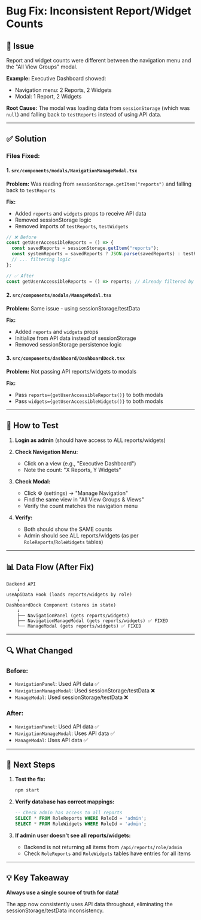 # Bug Fix: Inconsistent Report/Widget Counts

## 🐛 Issue
Report and widget counts were different between the navigation menu and the "All View Groups" modal.

**Example:** Executive Dashboard showed:
- Navigation menu: 2 Reports, 2 Widgets
- Modal: 1 Report, 2 Widgets

**Root Cause:** The modal was loading data from `sessionStorage` (which was `null`) and falling back to `testReports` instead of using API data.

---

## ✅ Solution

### Files Fixed:

#### 1. `src/components/modals/NavigationManageModal.tsx`
**Problem:** Was reading from `sessionStorage.getItem("reports")` and falling back to `testReports`

**Fix:**
- Added `reports` and `widgets` props to receive API data
- Removed sessionStorage logic
- Removed imports of `testReports`, `testWidgets`

```typescript
// ❌ Before
const getUserAccessibleReports = () => {
  const savedReports = sessionStorage.getItem("reports");
  const systemReports = savedReports ? JSON.parse(savedReports) : testReports;
  // ... filtering logic
};

// ✅ After
const getUserAccessibleReports = () => reports; // Already filtered by API
```

#### 2. `src/components/modals/ManageModal.tsx`
**Problem:** Same issue - using sessionStorage/testData

**Fix:**
- Added `reports` and `widgets` props
- Initialize from API data instead of sessionStorage
- Removed sessionStorage persistence logic

#### 3. `src/components/dashboard/DashboardDock.tsx`
**Problem:** Not passing API reports/widgets to modals

**Fix:**
- Pass `reports={getUserAccessibleReports()}` to both modals
- Pass `widgets={getUserAccessibleWidgets()}` to both modals

---

## 🧪 How to Test

1. **Login as admin** (should have access to ALL reports/widgets)

2. **Check Navigation Menu:**
   - Click on a view (e.g., "Executive Dashboard")
   - Note the count: "X Reports, Y Widgets"

3. **Check Modal:**
   - Click ⚙️ (settings) → "Manage Navigation"
   - Find the same view in "All View Groups & Views"
   - Verify the count matches the navigation menu

4. **Verify:**
   - Both should show the SAME counts
   - Admin should see ALL reports/widgets (as per `RoleReports`/`RoleWidgets` tables)

---

## 📊 Data Flow (After Fix)

```
Backend API
    ↓
useApiData Hook (loads reports/widgets by role)
    ↓
DashboardDock Component (stores in state)
    ↓
    ├── NavigationPanel (gets reports/widgets)
    ├── NavigationManageModal (gets reports/widgets) ✅ FIXED
    └── ManageModal (gets reports/widgets) ✅ FIXED
```

---

## 🔍 What Changed

### Before:
- `NavigationPanel`: Used API data ✅
- `NavigationManageModal`: Used sessionStorage/testData ❌
- `ManageModal`: Used sessionStorage/testData ❌

### After:
- `NavigationPanel`: Used API data ✅
- `NavigationManageModal`: Uses API data ✅
- `ManageModal`: Uses API data ✅

---

## 🚀 Next Steps

1. **Test the fix:**
   ```bash
   npm start
   ```

2. **Verify database has correct mappings:**
   ```sql
   -- Check admin has access to all reports
   SELECT * FROM RoleReports WHERE RoleId = 'admin';
   SELECT * FROM RoleWidgets WHERE RoleId = 'admin';
   ```

3. **If admin user doesn't see all reports/widgets:**
   - Backend is not returning all items from `/api/reports/role/admin`
   - Check `RoleReports` and `RoleWidgets` tables have entries for all items

---

## 💡 Key Takeaway

**Always use a single source of truth for data!**

The app now consistently uses API data throughout, eliminating the sessionStorage/testData inconsistency.
